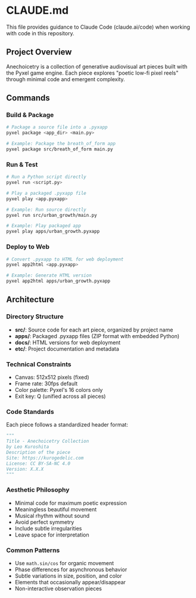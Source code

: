 # CLAUDE.md

This file provides guidance to Claude Code (claude.ai/code) when working with code in this repository.

## Project Overview

Anechoicetry is a collection of generative audiovisual art pieces built with the Pyxel game engine. Each piece explores "poetic low-fi pixel reels" through minimal code and emergent complexity.

## Commands

### Build & Package
```bash
# Package a source file into a .pyxapp
pyxel package <app_dir> <main.py>

# Example: Package the breath_of_form app
pyxel package src/breath_of_form main.py
```

### Run & Test
```bash
# Run a Python script directly
pyxel run <script.py>

# Play a packaged .pyxapp file
pyxel play <app.pyxapp>

# Example: Run source directly
pyxel run src/urban_growth/main.py

# Example: Play packaged app
pyxel play apps/urban_growth.pyxapp
```

### Deploy to Web
```bash
# Convert .pyxapp to HTML for web deployment
pyxel app2html <app.pyxapp>

# Example: Generate HTML version
pyxel app2html apps/urban_growth.pyxapp
```

## Architecture

### Directory Structure
- **src/**: Source code for each art piece, organized by project name
- **apps/**: Packaged .pyxapp files (ZIP format with embedded Python)
- **docs/**: HTML versions for web deployment
- **etc/**: Project documentation and metadata

### Technical Constraints
- Canvas: 512x512 pixels (fixed)
- Frame rate: 30fps default
- Color palette: Pyxel's 16 colors only
- Exit key: Q (unified across all pieces)

### Code Standards
Each piece follows a standardized header format:
```python
"""
Title - Anechoicetry Collection
by Leo Kuroshita
Description of the piece
Site: https://kurogedelic.com
License: CC BY-SA-NC 4.0
Version: X.X.X
"""
```

### Aesthetic Philosophy
- Minimal code for maximum poetic expression
- Meaningless beautiful movement
- Musical rhythm without sound
- Avoid perfect symmetry
- Include subtle irregularities
- Leave space for interpretation

### Common Patterns
- Use `math.sin/cos` for organic movement
- Phase differences for asynchronous behavior
- Subtle variations in size, position, and color
- Elements that occasionally appear/disappear
- Non-interactive observation pieces